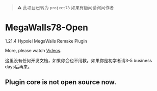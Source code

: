 > ⚠ 此项目已转为 `project78`
> 如果有疑问请询问作者

# MegaWalls78-Open
1.21.4 Hypxiel MegaWalls Remake Plugin

More, please watch [Videos](https://space.bilibili.com/386919430/channel/collectiondetail?sid=3482643).

这里没有任何开发文档，如果你会也不用教，如果你是初学者请3-5 business days后再来。

## Plugin core is not open source now.
